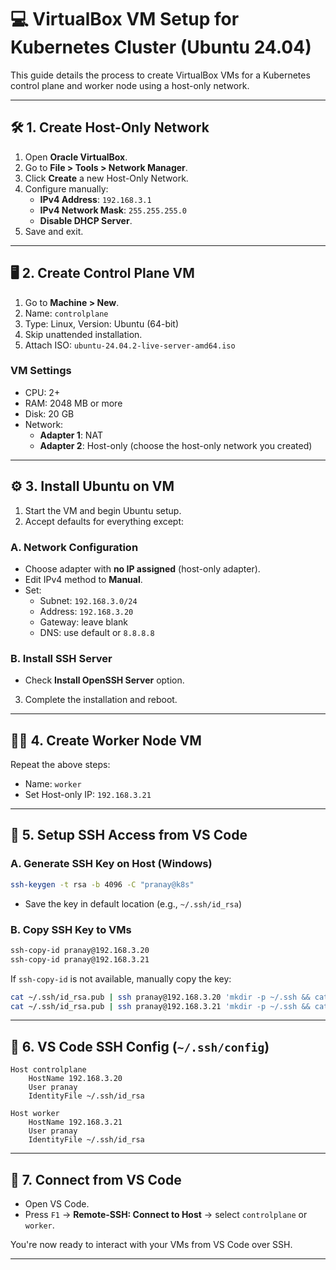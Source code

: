 
# 💻 VirtualBox VM Setup for Kubernetes Cluster (Ubuntu 24.04)

This guide details the process to create VirtualBox VMs for a Kubernetes control plane and worker node using a host-only network.

---

## 🛠️ 1. Create Host-Only Network

1. Open **Oracle VirtualBox**.
2. Go to **File > Tools > Network Manager**.
3. Click **Create** a new Host-Only Network.
4. Configure manually:
   - **IPv4 Address**: `192.168.3.1`
   - **IPv4 Network Mask**: `255.255.255.0`
   - **Disable DHCP Server**.
5. Save and exit.

---

## 🖥️ 2. Create Control Plane VM

1. Go to **Machine > New**.
2. Name: `controlplane`
3. Type: Linux, Version: Ubuntu (64-bit)
4. Skip unattended installation.
5. Attach ISO: `ubuntu-24.04.2-live-server-amd64.iso`

### VM Settings
- CPU: 2+
- RAM: 2048 MB or more
- Disk: 20 GB
- Network:
  - **Adapter 1**: NAT
  - **Adapter 2**: Host-only (choose the host-only network you created)

---

## ⚙️ 3. Install Ubuntu on VM

1. Start the VM and begin Ubuntu setup.
2. Accept defaults for everything except:

### A. Network Configuration
- Choose adapter with **no IP assigned** (host-only adapter).
- Edit IPv4 method to **Manual**.
- Set:
  - Subnet: `192.168.3.0/24`
  - Address: `192.168.3.20`
  - Gateway: leave blank
  - DNS: use default or `8.8.8.8`

### B. Install SSH Server
- Check **Install OpenSSH Server** option.

3. Complete the installation and reboot.

---

## 🧑‍💻 4. Create Worker Node VM

Repeat the above steps:
- Name: `worker`
- Set Host-only IP: `192.168.3.21`

---

## 🔐 5. Setup SSH Access from VS Code

### A. Generate SSH Key on Host (Windows)
```bash
ssh-keygen -t rsa -b 4096 -C "pranay@k8s"
```

- Save the key in default location (e.g., `~/.ssh/id_rsa`)

### B. Copy SSH Key to VMs
```bash
ssh-copy-id pranay@192.168.3.20
ssh-copy-id pranay@192.168.3.21
```

If `ssh-copy-id` is not available, manually copy the key:
```bash
cat ~/.ssh/id_rsa.pub | ssh pranay@192.168.3.20 'mkdir -p ~/.ssh && cat >> ~/.ssh/authorized_keys'
cat ~/.ssh/id_rsa.pub | ssh pranay@192.168.3.21 'mkdir -p ~/.ssh && cat >> ~/.ssh/authorized_keys'
```

---

## 🧠 6. VS Code SSH Config (`~/.ssh/config`)

```ssh
Host controlplane
    HostName 192.168.3.20
    User pranay
    IdentityFile ~/.ssh/id_rsa

Host worker
    HostName 192.168.3.21
    User pranay
    IdentityFile ~/.ssh/id_rsa
```

---

## 🚀 7. Connect from VS Code

- Open VS Code.
- Press `F1` → **Remote-SSH: Connect to Host** → select `controlplane` or `worker`.

You're now ready to interact with your VMs from VS Code over SSH.

---
